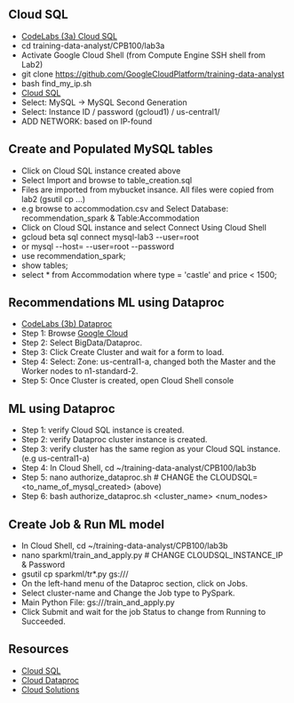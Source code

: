## Cloud SQL

 - [CodeLabs (3a) Cloud SQL](https://codelabs.developers.google.com/codelabs/cpb100-cloud-sql/#0)
 - cd training-data-analyst/CPB100/lab3a
 - Activate Google Cloud Shell (from Compute Engine SSH shell from Lab2)
 - git clone https://github.com/GoogleCloudPlatform/training-data-analyst
 - bash find_my_ip.sh
 - [Cloud SQL](https://console.cloud.google.com/sql/instances?project=innate-setup-174004)
 - Select: MySQL -> MySQL Second Generation
 - Select: Instance ID / password (gcloud1) / us-central1/
 - ADD NETWORK: based on IP-found

## Create and Populated MySQL tables

 - Click on Cloud SQL instance created above
 - Select Import and browse to table_creation.sql
 - Files are imported from mybucket insance. All files were copied from lab2 (gsutil cp ...)
 - e.g browse to accommodation.csv and Select Database: recommendation_spark & Table:Accommodation
 - Click on Cloud SQL instance and select Connect Using Cloud Shell
 - gcloud beta sql connect mysql-lab3 --user=root
 - or mysql --host=<MySQLIP> --user=root --password
 - use recommendation_spark;
 - show tables;
 - select * from Accommodation where type = 'castle' and price < 1500;


## Recommendations ML using Dataproc

 - [CodeLabs (3b) Dataproc](https://codelabs.developers.google.com/codelabs/cpb100-dataproc/)
 - Step 1: Browse [Google Cloud](https://cloud.google.com/)
 - Step 2: Select BigData/Dataproc.
 - Step 3: Click Create Cluster and wait for a form to load.
 - Step 4: Select: Zone: us-central1-a, changed both the Master and the Worker nodes to n1-standard-2.
 - Step 5: Once Cluster is created, open Cloud Shell console


## ML using Dataproc

 - Step 1: verify Cloud SQL instance is created.
 - Step 2: verify Dataproc cluster instance is created.
 - Step 3: verify cluster has the same region as your Cloud SQL instance. (e.g us-central1-a)
 - Step 4: In Cloud Shell, cd ~/training-data-analyst/CPB100/lab3b
 - Step 5: nano authorize_dataproc.sh  # CHANGE the CLOUDSQL=<to_name_of_mysql_created> (above)
 - Step 6: bash authorize_dataproc.sh   <cluster_name>   <zone>   <num_nodes>

## Create Job & Run ML model

 - In Cloud Shell, cd ~/training-data-analyst/CPB100/lab3b
 - nano sparkml/train_and_apply.py  # CHANGE CLOUDSQL_INSTANCE_IP & Password
 - gsutil cp sparkml/tr*.py gs://<bucket-name>/
 - On the left-hand menu of the Dataproc section, click on Jobs.
 - Select cluster-name and Change the Job type to PySpark.
 - Main Python File: gs://<bucket-name>/train_and_apply.py
 - Click Submit and wait for the job Status to change from Running to Succeeded.

## Resources

 - [Cloud SQL](https://cloud.google.com/sql/)
 - [Cloud Dataproc](https://cloud.google.com/dataproc/)
 - [Cloud Solutions](https://cloud.google.com/solutions/)